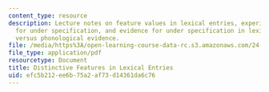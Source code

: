 ```yaml
---
content_type: resource
description: Lecture notes on feature values in lexical entries, experimental evidence
  for under specification, and evidence for under specification in lexical access
  versus phonological evidence.
file: /media/https%3A/open-learning-course-data-rc.s3.amazonaws.com/24-941j-the-lexicon-and-its-features-spring-2007/efc5b212ee6b75a2af73d14361da6c76_lec5ds_lexical.pdf
file_type: application/pdf
resourcetype: Document
title: Distinctive Features in Lexical Entries
uid: efc5b212-ee6b-75a2-af73-d14361da6c76
---
```


